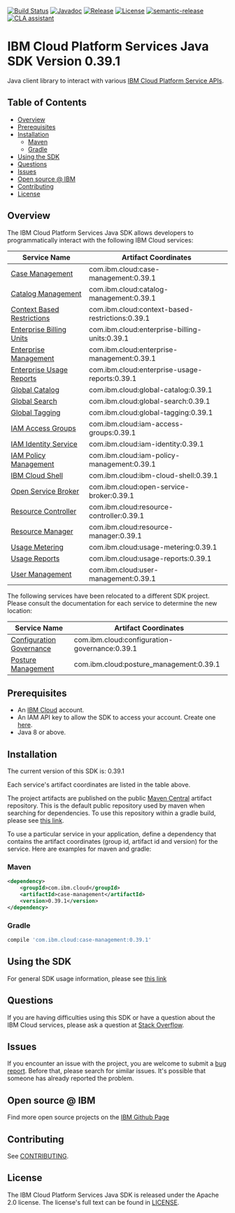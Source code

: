 [![Build Status](https://app.travis-ci.com/IBM/platform-services-java-sdk.svg?branch=main)](https://app.travis-ci.com/IBM/platform-services-java-sdk)
[![Javadoc](https://img.shields.io/static/v1?label=javadoc&message=latest&color=blue)](https://ibm.github.io/platform-services-java-sdk/docs/latest)
[![Release](https://img.shields.io/github/v/release/IBM/platform-services-java-sdk)](https://github.com/IBM/platform-services-java-sdk/releases/latest)
[![License](https://img.shields.io/badge/License-Apache%202.0-blue.svg)](https://opensource.org/licenses/Apache-2.0)
[![semantic-release](https://img.shields.io/badge/%20%20%F0%9F%93%A6%F0%9F%9A%80-semantic--release-e10079.svg)](https://github.com/semantic-release/semantic-release)
[![CLA assistant](https://cla-assistant.io/readme/badge/IBM/platform-services-java-sdk)](https://cla-assistant.io/IBM/platform-services-java-sdk)



# IBM Cloud Platform Services Java SDK Version 0.39.1

Java client library to interact with various 
[IBM Cloud Platform Service APIs](https://cloud.ibm.com/docs?tab=api-docs&category=platform_services).

## Table of Contents

<!--
  The TOC below is generated using the `markdown-toc` node package.

      https://github.com/jonschlinkert/markdown-toc

  You should regenerate the TOC after making changes to this file.

      npx markdown-toc --maxdepth 4 -i README.md
  -->

<!-- toc -->

- [Overview](#overview)
- [Prerequisites](#prerequisites)
- [Installation](#installation)
  * [Maven](#maven)
  * [Gradle](#gradle)
- [Using the SDK](#using-the-sdk)
- [Questions](#questions)
- [Issues](#issues)
- [Open source @ IBM](#open-source--ibm)
- [Contributing](#contributing)
- [License](#license)

<!-- tocstop -->

## Overview

The IBM Cloud Platform Services Java SDK allows developers to programmatically interact with the following IBM Cloud services:

Service Name | Artifact Coordinates
--- | --- 
[Case Management](https://cloud.ibm.com/apidocs/case-management?code=java) | com.ibm.cloud:case-management:0.39.1
[Catalog Management](https://cloud.ibm.com/apidocs/resource-catalog/private-catalog?code=java) | com.ibm.cloud:catalog-management:0.39.1
[Context Based Restrictions](https://cloud.ibm.com/apidocs/context-based-restrictions?code=java) | com.ibm.cloud:context-based-restrictions:0.39.1
[Enterprise Billing Units](https://cloud.ibm.com/apidocs/enterprise-apis/billing-unit?code=java) | com.ibm.cloud:enterprise-billing-units:0.39.1
[Enterprise Management](https://cloud.ibm.com/apidocs/enterprise-apis/enterprise?code=java) | com.ibm.cloud:enterprise-management:0.39.1
[Enterprise Usage Reports](https://cloud.ibm.com/apidocs/enterprise-apis/resource-usage-reports?code=java) | com.ibm.cloud:enterprise-usage-reports:0.39.1
[Global Catalog](https://cloud.ibm.com/apidocs/resource-catalog/global-catalog?code=java) | com.ibm.cloud:global-catalog:0.39.1
[Global Search](https://cloud.ibm.com/apidocs/search?code=java) | com.ibm.cloud:global-search:0.39.1
[Global Tagging](https://cloud.ibm.com/apidocs/tagging?code=java) | com.ibm.cloud:global-tagging:0.39.1
[IAM Access Groups](https://cloud.ibm.com/apidocs/iam-access-groups?code=java) | com.ibm.cloud:iam-access-groups:0.39.1
[IAM Identity Service](https://cloud.ibm.com/apidocs/iam-identity-token-api?code=java) | com.ibm.cloud:iam-identity:0.39.1
[IAM Policy Management](https://cloud.ibm.com/apidocs/iam-policy-management?code=java) | com.ibm.cloud:iam-policy-management:0.39.1
[IBM Cloud Shell](https://cloud.ibm.com/apidocs/cloudshell?code=java) | com.ibm.cloud:ibm-cloud-shell:0.39.1
[Open Service Broker](https://cloud.ibm.com/apidocs/resource-controller/ibm-cloud-osb-api?code=java) | com.ibm.cloud:open-service-broker:0.39.1
[Resource Controller](https://cloud.ibm.com/apidocs/resource-controller/resource-controller?code=java) | com.ibm.cloud:resource-controller:0.39.1
[Resource Manager](https://cloud.ibm.com/apidocs/resource-controller/resource-manager?code=java) | com.ibm.cloud:resource-manager:0.39.1
[Usage Metering](https://cloud.ibm.com/apidocs/usage-metering?code=java) | com.ibm.cloud:usage-metering:0.39.1
[Usage Reports](https://cloud.ibm.com/apidocs/metering-reporting?code=java) | com.ibm.cloud:usage-reports:0.39.1
[User Management](https://cloud.ibm.com/apidocs/user-management?code=java) | com.ibm.cloud:user-management:0.39.1

The following services have been relocated to a different SDK project.
Please consult the documentation for each service to determine the new location:

Service Name | Artifact Coordinates
--- | --- 
[Configuration Governance](https://cloud.ibm.com/apidocs/security-compliance/config?code=java) | com.ibm.cloud:configuration-governance:0.39.1
[Posture Management](https://cloud.ibm.com/apidocs/security-compliance/posture?code=java) | com.ibm.cloud:posture_management:0.39.1

## Prerequisites

[ibm-cloud-onboarding]: https://cloud.ibm.com/registration

* An [IBM Cloud][ibm-cloud-onboarding] account.
* An IAM API key to allow the SDK to access your account. Create one [here](https://cloud.ibm.com/iam/apikeys).
* Java 8 or above.

## Installation
The current version of this SDK is: 0.39.1

Each service's artifact coordinates are listed in the table above.

The project artifacts are published on the public [Maven Central](https://repo1.maven.org/maven2/)
artifact repository.  This is the default public repository used by maven when searching for dependencies.
To use this repository within a gradle build, please see
[this link](https://docs.gradle.org/current/userguide/declaring_repositories.html).

To use a particular service in your application, define a dependency that contains the
artifact coordinates (group id, artifact id and version) for the service.
Here are examples for maven and gradle:

### Maven

```xml
<dependency>
    <groupId>com.ibm.cloud</groupId>
    <artifactId>case-management</artifactId>
    <version>0.39.1</version>
</dependency>
```

### Gradle
```gradle
compile 'com.ibm.cloud:case-management:0.39.1'
```

## Using the SDK
For general SDK usage information, please see [this link](https://github.com/IBM/ibm-cloud-sdk-common/blob/main/README.md)

## Questions

If you are having difficulties using this SDK or have a question about the IBM Cloud services,
please ask a question at
[Stack Overflow](http://stackoverflow.com/questions/ask?tags=ibm-cloud).

## Issues
If you encounter an issue with the project, you are welcome to submit a
[bug report](https://github.com/IBM/platform-services-java-sdk/issues).
Before that, please search for similar issues. It's possible that someone has already reported the problem.

## Open source @ IBM
Find more open source projects on the [IBM Github Page](http://ibm.github.io/)

## Contributing
See [CONTRIBUTING](CONTRIBUTING.md).

## License

The IBM Cloud Platform Services Java SDK is released under the Apache 2.0 license.
The license's full text can be found in
[LICENSE](LICENSE).
